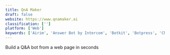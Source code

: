 ```yaml
---
title: QnA Maker
draft: false 
website: https://www.qnamaker.ai
classification: ['']
platform: ['Web']
keywords: ['Airim', 'Answer Bot by Intercom', 'Botkit', 'Botpress', 'Chatbot Templates', 'Customerly Knowledge Base Platform', 'DriftBot', 'Elevio Elements', 'Faqbot', 'HelpCrunch Knowledge Base', 'HelpSite', 'HelpSpace', 'Intercom', 'Jane.ai', 'Manybot', 'Messenger Platform', 'Recast.AI', 'Slack App Directory', 'Telegram bot API']
---
```

Build a Q&A bot from a web page in seconds